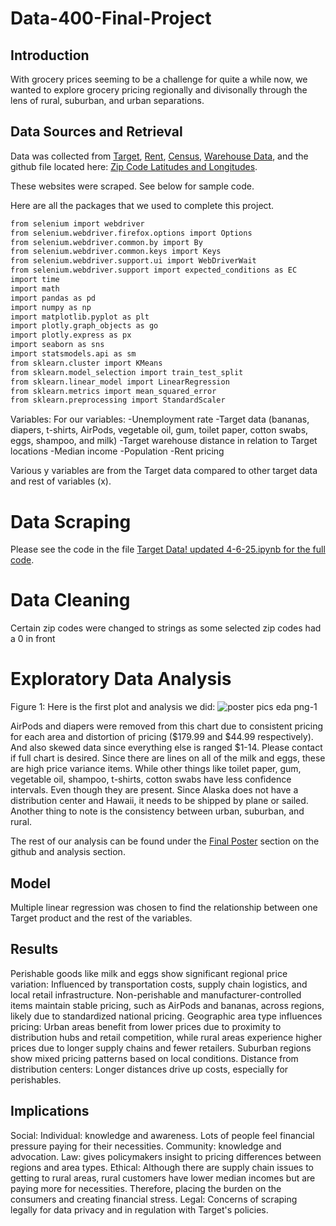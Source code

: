 # Data-400-Final-Project


## Introduction

With grocery prices seeming to be a challenge for quite a while now, we wanted to explore grocery pricing regionally and divisonally through the lens of rural, suburban, and urban separations. 

## Data Sources and Retrieval
Data was collected from [Target](https://target.com), [Rent](https://rentdata.org), [Census](https://census.gov), [Warehouse Data](https://warehouse.ninja/target-distribution-center-locations/),
and the github file located here: [Zip Code Latitudes and Longitudes](https://gist.github.com/pramodpendyala/e5688b6a63d2983eac804bbaa1fd7cc0).


These websites were scraped. See below for sample code. 



Here are all the packages that we used to complete this project. 
  ```sh
  from selenium import webdriver
  from selenium.webdriver.firefox.options import Options
  from selenium.webdriver.common.by import By
  from selenium.webdriver.common.keys import Keys
  from selenium.webdriver.support.ui import WebDriverWait
  from selenium.webdriver.support import expected_conditions as EC
  import time
  import math
  import pandas as pd
  import numpy as np
  import matplotlib.pyplot as plt
  import plotly.graph_objects as go
  import plotly.express as px
  import seaborn as sns
  import statsmodels.api as sm
  from sklearn.cluster import KMeans
  from sklearn.model_selection import train_test_split
  from sklearn.linear_model import LinearRegression
  from sklearn.metrics import mean_squared_error
  from sklearn.preprocessing import StandardScaler
  ```


Variables:
For our variables:
     -Unemployment rate
     -Target data (bananas, diapers, t-shirts, AirPods, vegetable oil, gum, toilet paper, cotton swabs, eggs, shampoo, and milk)
     -Target warehouse distance in relation to Target locations 
     -Median income
     -Population
     -Rent pricing

Various y variables are from the Target data compared to other target data and rest of variables (x). 


# Data Scraping
  Please see the code in the file [Target Data! updated 4-6-25.ipynb for the full code](https://github.com/oliviapetronio/Data-400-Final-Project/blob/main/Target%20Data!%20updated%204-6-25.ipynb).

# Data Cleaning 
  Certain zip codes were changed to strings as some selected zip codes had a 0 in front 

  
# Exploratory Data Analysis 
  

Figure 1: 
  Here is the first plot and analysis we did:
 ![poster pics eda png-1](https://github.com/user-attachments/assets/7013ccc2-28a3-4721-9716-8bd5ac588986)

 AirPods and diapers were removed from this chart due to consistent pricing for each area and distortion of pricing ($179.99 and $44.99 respectively). And also skewed data since everything else is ranged $1-14. Please contact if full chart is desired. Since there are lines on all of the milk and eggs, these are high price variance items. While other things like toilet paper, gum, vegetable oil, shampoo, t-shirts, cotton swabs have less confidence intervals. Even though they are present. Since Alaska does not have a distribution center and Hawaii, it needs to be shipped by plane or sailed. Another thing to note is the consistency between urban, suburban, and rural.

 
The rest of our analysis can be found under the [Final Poster](https://github.com/oliviapetronio/Data-400-Final-Project/blob/main/Final%20Poster.pdf) section on the github and analysis section. 

## Model
Multiple linear regression was chosen to find the relationship between one Target product and the rest of the variables. 




## Results

Perishable goods like milk and eggs show significant regional price variation: Influenced by transportation costs, supply chain logistics, and local retail infrastructure.
Non-perishable and manufacturer-controlled items maintain stable pricing, such as AirPods and bananas, across regions, likely due to standardized national pricing.
Geographic area type influences pricing: Urban areas benefit from lower prices due to proximity to distribution hubs and retail competition, while rural areas experience higher prices due to longer supply chains and fewer retailers. Suburban regions show mixed pricing patterns based on local conditions.
Distance from distribution centers: Longer distances drive up costs, especially for perishables.


## Implications

Social: 
Individual: knowledge and awareness. Lots of people feel financial pressure paying for their necessities.
Community: knowledge and advocation.
Law: gives policymakers insight to pricing differences between regions and area types.
Ethical: 
Although there are supply chain issues to getting to rural areas, rural customers have lower median incomes but are paying more for necessities. Therefore, placing the burden on the consumers  and creating financial stress.
Legal:
Concerns of scraping legally for data privacy and in regulation with Target's policies. 








 

